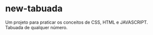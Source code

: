# new-tabuada
Um projeto para praticar os conceitos de CSS, HTML e JAVASCRIPT. Tabuada de qualquer número.
